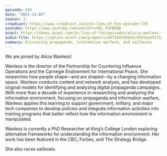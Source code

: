 ```yaml
---
episode: 543
date: "2021-11-03"
season: 3
crowdcast: https://www.crowdcast.io/e/in-lieu-of-fun-episode-170
youtube: https://www.youtube.com/watch?v=40L_PdFBDQ8
acast: https://shows.acast.com/in-lieu-of-fun/episodes/alicia-wanless-talks-information-operations
audio-file: https://sphinx.acast.com/p/open/s/6071b87945e5c6581e2e5575/e/618c47c958e5fc0014ec1227/media.mp3
summary: Discussing propaganda, information warfare, and sailboats
---
```

We are joined by Alicia Wanless!

Wanless is the director of the Partnership for Countering Influence Operations and the Carnegie Endowment for International Peace. She researches how people shape—and are shaped—by a changing information space. Wanless conducts content and network analysis, and has developed original models for identifying and analyzing digital propaganda campaigns. With more than a decade of experience in researching and analyzing the information environment, focusing on propaganda and information warfare, Wanless applies this learning to support government, military, and major tech companies to develop policies and integrate information activities into training programs that better reflect how the information environment is manipulated.

Wanless is currently a PhD Researcher at King’s College London exploring alternative frameworks for understanding the information environment. Her work has been featured in the CBC, Forbes, and The Strategy Bridge.

She also races sailboats.
